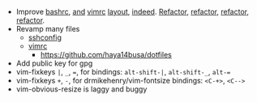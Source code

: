 - Improve [bashrc](https://github.com/helmuthdu/dotfiles), [and](https://github.com/helmuthdu/vim) [vimrc](https://github.com/altercation/es-etc)
  [layout](https://github.com/jmcantrell/dotfiles-vim), [indeed](https://github.com/ludwig/dotfiles).
  [Refactor](https://github.com/harleypig/dotfiles), [refactor](https://github.com/Aqua-Ye/dotfiles), [refactor](https://github.com/ekosz/dotfiles), [refactor](https://github.com/w0ng/vim).
- Revamp many files
  - [sshconfig](https://github.com/trapd00r/configs/blob/master/ssh/config)
  - [vimrc](https://github.com/bling/dotvim)
    - https://github.com/haya14busa/dotfiles
- Add public key for gpg
- vim-fixkeys `|`, `_`, `=`, for bindings: `alt-shift-|`, `alt-shift-_`, `alt-=`
- vim-fixkeys `+`, `-`, for drmikehenry/vim-fontsize bindings: `<C-+>`, `<C-->`
- vim-obvious-resize is laggy and buggy
